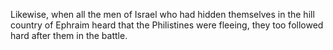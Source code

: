 Likewise, when all the men of Israel who had hidden themselves in the hill country of Ephraim heard that the Philistines were fleeing, they too followed hard after them in the battle.
